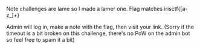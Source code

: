 Note challenges are lame so I made a lamer one. Flag matches irisctf{[a-z_]+}

Admin will log in, make a note with the flag, then visit your link. (Sorry if the timeout is a bit broken on this challenge, there's no PoW on the admin bot so feel free to spam it a bit)
